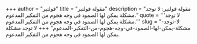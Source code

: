 +++
author = "فولتير"
title = "مقولة فولتير"
description = "مقولة فولتير: لا توجد مشكلة يمكن لها الصمود في وجه هجوم من التفكير المدعوم."
quote = '''لا توجد مشكلة يمكن لها الصمود في وجه هجوم من التفكير المدعوم.'''
slug = "لا-توجد-مشكلة-يمكن-لها-الصمود-في-وجه-هجوم-من-التفكير-المدعوم"
+++
لا توجد مشكلة يمكن لها الصمود في وجه هجوم من التفكير المدعوم.
